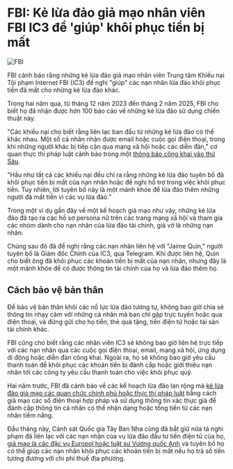 # FBI: Kẻ lừa đảo giả mạo nhân viên FBI IC3 để 'giúp' khôi phục tiền bị mất

![FBI](https://www.bleepstatic.com/content/hl-images/2022/12/16/FBI__headpic.jpg)

FBI cảnh báo rằng những kẻ lừa đảo giả mạo nhân viên Trung tâm Khiếu nại Tội phạm Internet FBI (IC3) đề nghị "giúp" các nạn nhân lừa đảo khôi phục tiền đã mất cho những kẻ lừa đảo khác.

Trong hai năm qua, từ tháng 12 năm 2023 đến tháng 2 năm 2025, FBI cho biết họ đã nhận được hơn 100 báo cáo về những kẻ lừa đảo sử dụng chiến thuật này.

"Các khiếu nại cho biết rằng liên lạc ban đầu từ những kẻ lừa đảo có thể khác nhau. Một số cá nhân nhận được email hoặc cuộc gọi điện thoại, trong khi những người khác bị tiếp cận qua mạng xã hội hoặc các diễn đàn," cơ quan thực thi pháp luật cảnh báo trong một [thông báo công khai vào thứ Sáu](https://www.ic3.gov/PSA/2025/PSA250418).

"Hầu như tất cả các khiếu nại đều chỉ ra rằng những kẻ lừa đảo tuyên bố đã khôi phục tiền bị mất của nạn nhân hoặc đề nghị hỗ trợ trong việc khôi phục tiền. Tuy nhiên, lời tuyên bố này là một mánh khóe để lừa đảo thêm những người đã mất tiền vì các vụ lừa đảo."

Trong một ví dụ gần đây về một kế hoạch giả mạo như vậy, những kẻ lừa đảo đã tạo ra các hồ sơ persona nữ trên các trang mạng xã hội và tham gia các nhóm dành cho nạn nhân của lừa đảo tài chính, giả vờ là những nạn nhân.

Chúng sau đó đã đề nghị rằng các nạn nhân liên hệ với "Jaime Quin," người tuyên bố là Giám đốc Chính của IC3, qua Telegram. Khi được liên hệ, Quin cho biết ông đã khôi phục các khoản tiền bị mất của nạn nhân, nhưng đây là một mánh khóe để có được thông tin tài chính của họ và lừa đảo thêm họ.

## Cách bảo vệ bản thân

Để bảo vệ bản thân khỏi các nỗ lực lừa đảo tương tự, không bao giờ chia sẻ thông tin nhạy cảm với những cá nhân mà bạn chỉ gặp trực tuyến hoặc qua điện thoại, và đừng gửi cho họ tiền, thẻ quà tặng, tiền điện tử hoặc tài sản tài chính khác.

FBI cũng cho biết rằng các nhân viên IC3 sẽ không bao giờ liên hệ trực tiếp với các nạn nhân qua các cuộc gọi điện thoại, email, mạng xã hội, ứng dụng di động hoặc diễn đàn công khai. Ngoài ra, họ sẽ không bao giờ yêu cầu thanh toán để khôi phục các khoản tiền bị đánh cắp hoặc giới thiệu nạn nhân tới các công ty yêu cầu thanh toán cho việc khôi phục quỹ.

Hai năm trước, FBI đã cảnh báo về các kế hoạch lừa đảo lan rộng mà [kẻ lừa đảo giả mạo các quan chức chính phủ hoặc thực thi pháp luật](https://www.ic3.gov/PSA/2022/PSA220307) bằng cách giả mạo các số điện thoại hợp pháp và sử dụng thông tin xác thực giả để đánh cắp thông tin cá nhân có thể nhận dạng hoặc tống tiền từ các nạn nhân tiềm năng.

Đầu tháng này, Cảnh sát Quốc gia Tây Ban Nha cũng đã bắt giữ nửa tá nghi phạm đã liên lạc với các nạn nhân của vụ lừa đảo đầu tư tiền điện tử của họ, [giả mạo là các đặc vụ Europol hoặc luật sư Vương quốc Anh](https://www.bleepingcomputer.com/news/security/six-arrested-for-ai-powered-investment-scams-that-stole-20-million/) và tuyên bố họ có thể giúp các nạn nhân khôi phục các khoản tiền bị mất nếu họ trả số tiền tương đương với chi phí thuế địa phương.